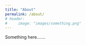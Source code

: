 ```yaml
---
title: "About"
permalink: /about/
# header:
#     image: "images/something.png"
---
```


Something here.......
